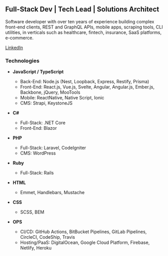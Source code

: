 ## Full-Stack Dev | Tech Lead | Solutions Architect

Software developer with over ten years of experience building complex front-end clients, REST and GraphQL APIs, mobile apps, scraping tools, CLI utilities, in verticals such as healthcare, fintech, insurance, SaaS platforms, e-commerce.

[LinkedIn](https://www.linkedin.com/in/salvatoreformisano/)

### Technologies

* **JavaScript / TypeScript**
  * Back-End: Node.js (Nest, Loopback, Express, Restify, Prisma)
  * Front-End: React.js, Vue.js, Svelte, Angular, Angular.js, Ember.js, Backbone, jQuery, MooTools
  * Mobile: ReactNative, Native Script, Ionic
  * CMS: Strapi, KeystoneJS

* **C#**
  * Full-Stack: .NET Core
  * Front-End: Blazor

* **PHP**
  * Full-Stack: Laravel, CodeIgniter
  * CMS: WordPress

* **Ruby**
  * Full-Stack: Rails

* **HTML**
  * Emmet, Handlebars, Mustache
  
* **CSS**
  * SCSS, BEM

* **OPS**
  * CI/CD: GitHub Actions, BitBucket Pipelines, GitLab Pipelines, CircleCI, CodeShip, Travis
  * Hosting/PaaS: DigitalOcean, Google Cloud Platform, Firebase, Netlify, Heroku

